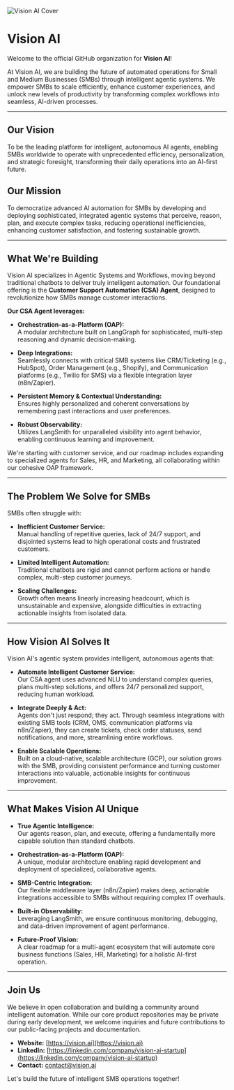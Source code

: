 ![Vision AI Cover](image1)

# Vision AI

Welcome to the official GitHub organization for **Vision AI**!

At Vision AI, we are building the future of automated operations for Small and Medium Businesses (SMBs) through intelligent agentic systems. We empower SMBs to scale efficiently, enhance customer experiences, and unlock new levels of productivity by transforming complex workflows into seamless, AI-driven processes.

---

## Our Vision

To be the leading platform for intelligent, autonomous AI agents, enabling SMBs worldwide to operate with unprecedented efficiency, personalization, and strategic foresight, transforming their daily operations into an AI-first future.

## Our Mission

To democratize advanced AI automation for SMBs by developing and deploying sophisticated, integrated agentic systems that perceive, reason, plan, and execute complex tasks, reducing operational inefficiencies, enhancing customer satisfaction, and fostering sustainable growth.

---

## What We're Building

Vision AI specializes in Agentic Systems and Workflows, moving beyond traditional chatbots to deliver truly intelligent automation. Our foundational offering is the **Customer Support Automation (CSA) Agent**, designed to revolutionize how SMBs manage customer interactions.

**Our CSA Agent leverages:**

- **Orchestration-as-a-Platform (OAP):**  
  A modular architecture built on LangGraph for sophisticated, multi-step reasoning and dynamic decision-making.

- **Deep Integrations:**  
  Seamlessly connects with critical SMB systems like CRM/Ticketing (e.g., HubSpot), Order Management (e.g., Shopify), and Communication platforms (e.g., Twilio for SMS) via a flexible integration layer (n8n/Zapier).

- **Persistent Memory & Contextual Understanding:**  
  Ensures highly personalized and coherent conversations by remembering past interactions and user preferences.

- **Robust Observability:**  
  Utilizes LangSmith for unparalleled visibility into agent behavior, enabling continuous learning and improvement.

We're starting with customer service, and our roadmap includes expanding to specialized agents for Sales, HR, and Marketing, all collaborating within our cohesive OAP framework.

---

## The Problem We Solve for SMBs

SMBs often struggle with:

- **Inefficient Customer Service:**  
  Manual handling of repetitive queries, lack of 24/7 support, and disjointed systems lead to high operational costs and frustrated customers.

- **Limited Intelligent Automation:**  
  Traditional chatbots are rigid and cannot perform actions or handle complex, multi-step customer journeys.

- **Scaling Challenges:**  
  Growth often means linearly increasing headcount, which is unsustainable and expensive, alongside difficulties in extracting actionable insights from isolated data.

---

## How Vision AI Solves It

Vision AI's agentic system provides intelligent, autonomous agents that:

- **Automate Intelligent Customer Service:**  
  Our CSA agent uses advanced NLU to understand complex queries, plans multi-step solutions, and offers 24/7 personalized support, reducing human workload.

- **Integrate Deeply & Act:**  
  Agents don't just respond; they act. Through seamless integrations with existing SMB tools (CRM, OMS, communication platforms via n8n/Zapier), they can create tickets, check order statuses, send notifications, and more, streamlining entire workflows.

- **Enable Scalable Operations:**  
  Built on a cloud-native, scalable architecture (GCP), our solution grows with the SMB, providing consistent performance and turning customer interactions into valuable, actionable insights for continuous improvement.

---

## What Makes Vision AI Unique

- **True Agentic Intelligence:**  
  Our agents reason, plan, and execute, offering a fundamentally more capable solution than standard chatbots.

- **Orchestration-as-a-Platform (OAP):**  
  A unique, modular architecture enabling rapid development and deployment of specialized, collaborative agents.

- **SMB-Centric Integration:**  
  Our flexible middleware layer (n8n/Zapier) makes deep, actionable integrations accessible to SMBs without requiring complex IT overhauls.

- **Built-in Observability:**  
  Leveraging LangSmith, we ensure continuous monitoring, debugging, and data-driven improvement of agent performance.

- **Future-Proof Vision:**  
  A clear roadmap for a multi-agent ecosystem that will automate core business functions (Sales, HR, Marketing) for a holistic AI-first operation.

---

## Join Us

We believe in open collaboration and building a community around intelligent automation. While our core product repositories may be private during early development, we welcome inquiries and future contributions to our public-facing projects and documentation.

- **Website:** [https://vision.ai](https://vision.ai)  
- **LinkedIn:** [https://linkedin.com/company/vision-ai-startup](https://linkedin.com/company/vision-ai-startup)  
- **Contact:** contact@vision.ai

Let's build the future of intelligent SMB operations together!
